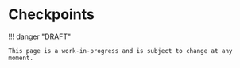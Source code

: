 # Checkpoints

!!! danger "DRAFT"

    This page is a work-in-progress and is subject to change at any moment.

